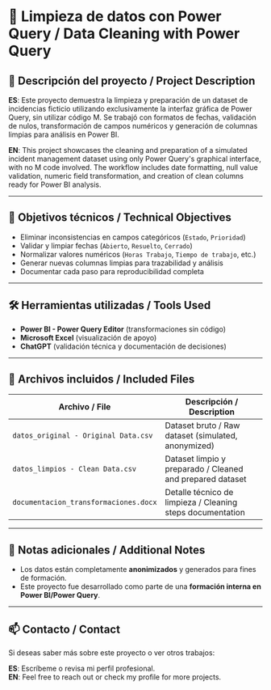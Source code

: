 # 🧹 Limpieza de datos con Power Query / Data Cleaning with Power Query

## 🧾 Descripción del proyecto / Project Description

**ES**: Este proyecto demuestra la limpieza y preparación de un dataset de incidencias ficticio utilizando exclusivamente la interfaz gráfica de Power Query, sin utilizar código M. Se trabajó con formatos de fechas, validación de nulos, transformación de campos numéricos y generación de columnas limpias para análisis en Power BI.

**EN**: This project showcases the cleaning and preparation of a simulated incident management dataset using only Power Query's graphical interface, with no M code involved. The workflow includes date formatting, null value validation, numeric field transformation, and creation of clean columns ready for Power BI analysis.

---

## 🧠 Objetivos técnicos / Technical Objectives

- Eliminar inconsistencias en campos categóricos (`Estado`, `Prioridad`)
- Validar y limpiar fechas (`Abierto`, `Resuelto`, `Cerrado`)
- Normalizar valores numéricos (`Horas Trabajo`, `Tiempo de trabajo`, etc.)
- Generar nuevas columnas limpias para trazabilidad y análisis
- Documentar cada paso para reproducibilidad completa

---

## 🛠 Herramientas utilizadas / Tools Used

- **Power BI - Power Query Editor** (transformaciones sin código)
- **Microsoft Excel** (visualización de apoyo)
- **ChatGPT** (validación técnica y documentación de decisiones)

---

## 📁 Archivos incluidos / Included Files

| Archivo / File                         | Descripción / Description                                |
|----------------------------------------|-----------------------------------------------------------|
| `datos_original - Original Data.csv`   | Dataset bruto / Raw dataset (simulated, anonymized)       |
| `datos_limpios - Clean Data.csv`       | Dataset limpio y preparado / Cleaned and prepared dataset |
| `documentacion_transformaciones.docx`  | Detalle técnico de limpieza / Cleaning steps documentation |

---

## 📌 Notas adicionales / Additional Notes

- Los datos están completamente **anonimizados** y generados para fines de formación.
- Este proyecto fue desarrollado como parte de una **formación interna en Power BI/Power Query**.

---

## 📫 Contacto / Contact

Si deseas saber más sobre este proyecto o ver otros trabajos:

**ES**: Escríbeme o revisa mi perfil profesional.  
**EN**: Feel free to reach out or check my profile for more projects.
